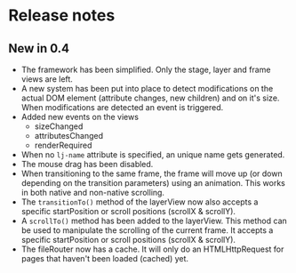 # Release notes #

## New in 0.4
* The framework has been simplified. Only the stage, layer and frame views are left.
* A new system has been put into place to detect modifications on the actual DOM element (attribute changes, new children) and on it's size. When modifications are detected an event is triggered.
* Added new events on the views
    * sizeChanged
    * attributesChanged
    * renderRequired
* When no `lj-name` attribute is specified, an unique name gets generated.
* The mouse drag has been disabled.
* When transitioning to the same frame, the frame will move up (or down depending on the transition parameters) using an animation. This works in both native and non-native scrolling.
* The `transitionTo()` method of the layerView now also accepts a specific startPosition or scroll positions (scrollX & scrollY).
* A `scrollTo()` method  has been added to the layerView. This method can be used to manipulate the scrolling of the current frame. It accepts a specific startPosition or scroll positions (scrollX & scrollY).
* The fileRouter now has a cache. It will only do an HTMLHttpRequest for pages that haven't been loaded (cached) yet.
